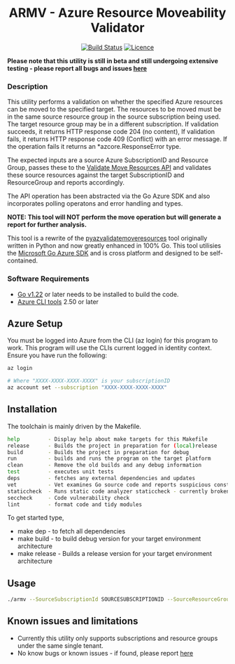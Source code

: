 <div align="center">

# ARMV - Azure Resource Moveability Validator

[![Build Status](https://github.com/AaronSaikovski/armv/workflows/build/badge.svg)](https://github.com/AaronSaikovski/armv/actions)
[![Licence](https://img.shields.io/github/license/AaronSaikovski/armv)](LICENSE)

</div>

**Please note that this utility is still in beta and still undergoing extensive testing - please report all bugs and issues [here](https://github.com/AaronSaikovski/armv/issues)**

### Description

This utility performs a validation on whether the specified Azure resources can be moved to the specified target.
The resources to be moved must be in the same source resource group in the source subscription being used.
The target resource group may be in a different subscription.
If validation succeeds, it returns HTTP response code 204 (no content), If validation fails, it returns HTTP response code 409 (Conflict) with an error message.
If the operation fails it returns an \*azcore.ResponseError type.

The expected inputs are a source Azure SubscriptionID and Resource Group, passes these to the [Validate Move Resources API](https://learn.microsoft.com/en-us/rest/api/resources/resources/validate-move-resources?view=rest-resources-2021-04-01) and validates these source resources against the target SubscriptionID and ResourceGroup and reports accordingly.

The API operation has been abstracted via the Go Azure SDK and also incorporates polling operatons and error handling and types.

**NOTE: This tool will NOT perform the move operation but will generate a report for further analysis.**

This tool is a rewrite of the [pyazvalidatemoveresources](https://github.com/AaronSaikovski/pyazvalidatemoveresources) tool originally written in Python and now greatly enhanced in 100% Go.
This tool utilisies the [Microsoft Go Azure SDK](https://learn.microsoft.com/en-us/azure/developer/go/overview) and is cross platform and designed to be self-contained.

### Software Requirements

- [Go v1.22](https://www.go.dev/dl/) or later needs to be installed to build the code.
- [Azure CLI tools](https://learn.microsoft.com/en-us/cli/azure/) 2.50 or later

## Azure Setup

You must be logged into Azure from the CLI (az login) for this program to work. This program will use the CLIs current logged in identity context.  
Ensure you have run the following:

```bash
az login

# Where "XXXX-XXXX-XXXX-XXXX" is your subscriptionID
az account set --subscription "XXXX-XXXX-XXXX-XXXX"
```

## Installation

The toolchain is mainly driven by the Makefile.

```bash
help         - Display help about make targets for this Makefile
release      - Builds the project in preparation for (local)release
build        - Builds the project in preparation for debug
run          - builds and runs the program on the target platform
clean        - Remove the old builds and any debug information
test         - executes unit tests
deps         - fetches any external dependencies and updates
vet          - Vet examines Go source code and reports suspicious constructs
staticcheck  - Runs static code analyzer staticcheck - currently broken
seccheck     - Code vulnerability check
lint         - format code and tidy modules
```

To get started type,

- make dep - to fetch all dependencies
- make build - to build debug version for your target environment architecture
- make release - Builds a release version for your target environment architecture

## Usage

```bash
./armv --SourceSubscriptionId SOURCESUBSCRIPTIONID --SourceResourceGroup SOURCERESOURCEGROUP --TargetSubscriptionId TARGETSUBSCRIPTIONID --TargetResourceGroup TARGETRESOURCEGROUP
```

## Known issues and limitations

- Currently this utility only supports subscriptions and resource groups under the same single tenant.
- No know bugs or known issues - if found, please report [here](https://github.com/AaronSaikovski/armv/issues)
